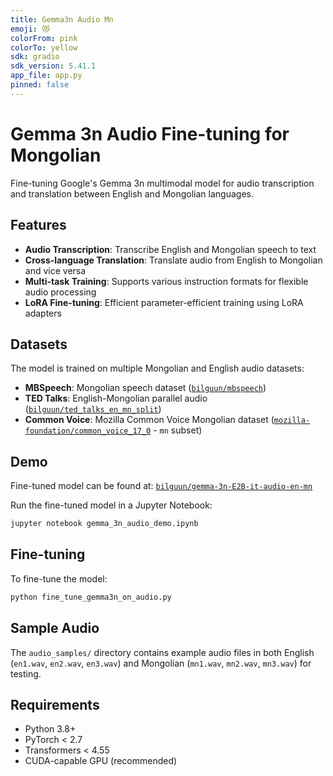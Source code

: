 ```yaml
---
title: Gemma3n Audio Mn
emoji: 😻
colorFrom: pink
colorTo: yellow
sdk: gradio
sdk_version: 5.41.1
app_file: app.py
pinned: false
---
```


# Gemma 3n Audio Fine-tuning for Mongolian

Fine-tuning Google's Gemma 3n multimodal model for audio transcription and translation between English and Mongolian languages.

## Features

- **Audio Transcription**: Transcribe English and Mongolian speech to text
- **Cross-language Translation**: Translate audio from English to Mongolian and vice versa
- **Multi-task Training**: Supports various instruction formats for flexible audio processing
- **LoRA Fine-tuning**: Efficient parameter-efficient training using LoRA adapters

## Datasets

The model is trained on multiple Mongolian and English audio datasets:

- **MBSpeech**: Mongolian speech dataset ([`bilguun/mbspeech`](https://huggingface.co/datasets/bilguun/mbspeech))
- **TED Talks**: English-Mongolian parallel audio ([`bilguun/ted_talks_en_mn_split`](https://huggingface.co/datasets/bilguun/ted_talks_en_mn_split))
- **Common Voice**: Mozilla Common Voice Mongolian dataset ([`mozilla-foundation/common_voice_17_0`](https://huggingface.co/datasets/mozilla-foundation/common_voice_17_0) - `mn` subset)

## Demo

Fine-tuned model can be found at: [`bilguun/gemma-3n-E2B-it-audio-en-mn`](https://huggingface.co/bilguun/gemma-3n-E2B-it-audio-en-mn)

Run the fine-tuned model in a Jupyter Notebook:

```bash
jupyter notebook gemma_3n_audio_demo.ipynb
```

## Fine-tuning

To fine-tune the model:

```bash
python fine_tune_gemma3n_on_audio.py
```

## Sample Audio

The `audio_samples/` directory contains example audio files in both English (`en1.wav`, `en2.wav`, `en3.wav`) and Mongolian (`mn1.wav`, `mn2.wav`, `mn3.wav`) for testing.

## Requirements

- Python 3.8+
- PyTorch < 2.7
- Transformers < 4.55
- CUDA-capable GPU (recommended)
